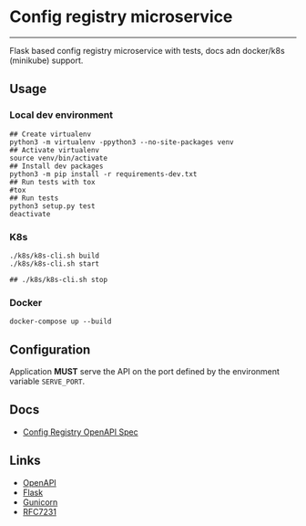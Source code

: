 # Config registry microservice
---

Flask based config registry microservice with tests, docs adn docker/k8s (minikube) support.

## Usage

### Local dev environment

```shell script
## Create virtualenv
python3 -m virtualenv -ppython3 --no-site-packages venv
## Activate virtualenv
source venv/bin/activate
## Install dev packages
python3 -m pip install -r requirements-dev.txt
## Run tests with tox
#tox
## Run tests
python3 setup.py test 
deactivate
```

### K8s

```shell script
./k8s/k8s-cli.sh build
./k8s/k8s-cli.sh start

## ./k8s/k8s-cli.sh stop
```

### Docker

```shell script
docker-compose up --build
```

## Configuration

Application **MUST** serve the API on the port defined by the environment variable `SERVE_PORT`.

## Docs

 * [Config Registry OpenAPI Spec](./docs/config-registry.openapi.yml)

## Links

 * [OpenAPI][openapi]
 * [Flask][flask]
 * [Gunicorn][gunicorn]
 * [RFC7231][rfc7231]
 
[openapi]: https://swagger.io/specification/
[flask]: https://palletsprojects.com/p/flask/ "Flask | The Pallets Projects"
[gunicorn]: https://gunicorn.org/ "Gunicorn - Python WSGI HTTP Server for UNIX"
[rfc7231]: https://tools.ietf.org/html/rfc7231 "RFC7231: Hypertext Transfer Protocol (HTTP/1.1): Semantics and Content"
[rfc7231-section4.3]: https://tools.ietf.org/html/rfc7231#section-4.3 "RFC7231: Hypertext Transfer Protocol (HTTP/1.1): Semantics and Content. Section 4.3"

